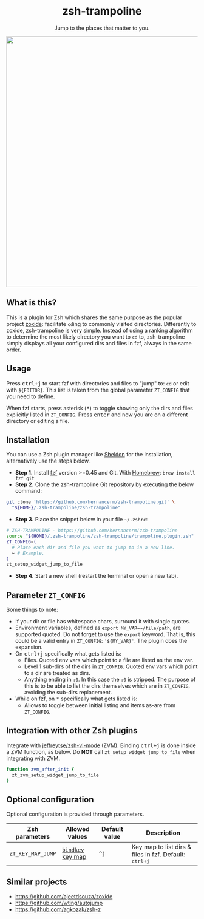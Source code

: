 <div align=center>
  <h1>zsh-trampoline</h1>
  <p>Jump to the places that matter to you.</p>
  <a href="https://asciinema.org/a/gLdAo5wNcwF1FEC8ZMTZT9krP" target="_blank">
    <img width=660 src="https://asciinema.org/a/gLdAo5wNcwF1FEC8ZMTZT9krP.svg" />
  </a>
</div>

## What is this?

This is a plugin for Zsh which shares the same purpose as the popular project
[zoxide](https://github.com/ajeetdsouza/zoxide): facilitate `cd`ing to commonly visited
directories. Differently to zoxide, zsh-trampoline is very simple. Instead of using a
ranking algorithm to determine the most likely directory you want to `cd` to,
zsh-trampoline simply displays all your configured dirs and files in fzf, always in the
same order.

## Usage

Press <kbd>ctrl+j</kbd> to start fzf with directories and files to "jump" to: `cd` or edit
with `${EDITOR}`. This list is taken from the global parameter `ZT_CONFIG` that you need
to define.

When fzf starts, press asterisk (<kbd>*</kbd>) to toggle showing only the dirs and files
explicitly listed in `ZT_CONFIG`. Press <kbd>enter</kbd> and now you are on a different
directory or editing a file.

## Installation

You can use a Zsh plugin manager like [Sheldon](https://github.com/rossmacarthur/sheldon)
for the installation, alternatively use the steps below.

- **Step 1.** Install [fzf](https://github.com/junegunn/fzf) version >=0.45 and Git. With
  [Homebrew](https://brew.sh/): `brew install fzf git`
- **Step 2.** Clone the zsh-trampoline Git repository by executing the below command:

```bash
git clone 'https://github.com/hernancerm/zsh-trampoline.git' \
  "${HOME}/.zsh-trampoline/zsh-trampoline"
```

- **Step 3.** Place the snippet below in your file `~/.zshrc`:

```bash
# ZSH-TRAMPOLINE - https://github.com/hernancerm/zsh-trampoline
source "${HOME}/.zsh-trampoline/zsh-trampoline/trampoline.plugin.zsh"
ZT_CONFIG=(
  # Place each dir and file you want to jump to in a new line.
  ~ # Example.
)
zt_setup_widget_jump_to_file
```

- **Step 4.** Start a new shell (restart the terminal or open a new tab).

## Parameter `ZT_CONFIG`

Some things to note:

- If your dir or file has whitespace chars, surround it with single quotes.
- Environment variables, defined as `export MY_VAR=~/file/path`, are supported quoted.
  Do not forget to use the `export` keyword. That is, this could be a valid entry in
  `ZT_CONFIG`: `'${MY_VAR}'`. The plugin does the expansion.
- On <kbd>ctrl+j</kbd> specifically what gets listed is:
  - Files. Quoted env vars which point to a file are listed as the env var.
  - Level 1 sub-dirs of the dirs in `ZT_CONFIG`. Quoted env vars which point to a dir are
    treated as dirs.
  - Anything ending in `:0`. In this case the `:0` is stripped. The purpose of this is to
    be able to list the dirs themselves which are in `ZT_CONFIG`, avoiding the sub-dirs
    replacement.
- While on fzf, on <kbd>*</kbd> specifically what gets listed is:
  - Allows to toggle between initial listing and items as-are from `ZT_CONFIG`.

## Integration with other Zsh plugins

Integrate with [jeffreytse/zsh-vi-mode](https://github.com/jeffreytse/zsh-vi-mode) (ZVM).
Binding <kbd>ctrl+j</kbd> is done inside a ZVM function, as below. Do **NOT** call
`zt_setup_widget_jump_to_file` when integrating with ZVM.

```bash
function zvm_after_init {
  zt_zvm_setup_widget_jump_to_file
}
```

## Optional configuration

Optional configuration is provided through parameters.

<table>
<thead>
<tr>
<th>Zsh parameters</th><th>Allowed values</th>
<th>Default value</th><th>Description</th>
</tr>
</thead>
<tbody>
<tr>
<td><code>ZT_KEY_MAP_JUMP</code></td>
<td>
<a href="https://github.com/rothgar/mastering-zsh/blob/master/docs/helpers/bindkey.md">
<code>bindkey</code> key map</a></td><td><code>^j</code></td>
<td>
Key map to list dirs & files in fzf. Default: <kbd>ctrl+j</kbd>
</td>
</tr>
</tbody>
</table>

## Similar projects

- <https://github.com/ajeetdsouza/zoxide>
- <https://github.com/wting/autojump>
- <https://github.com/agkozak/zsh-z>
